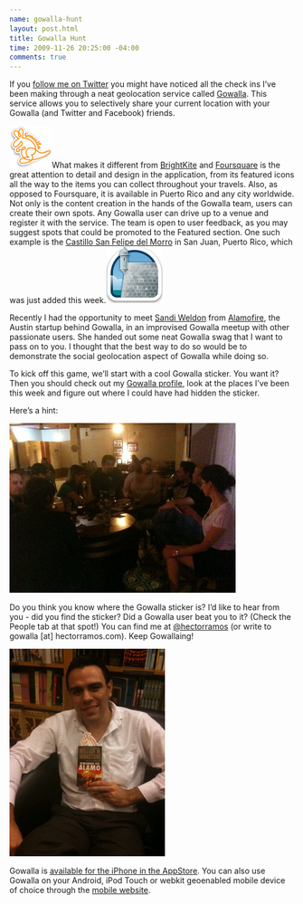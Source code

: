 ```yaml
--- 
name: gowalla-hunt
layout: post.html
title: Gowalla Hunt
time: 2009-11-26 20:25:00 -04:00
comments: true
---
```

If you [follow me on Twitter](http://www.twitter.com/hectorramos) you might have noticed all the check ins I’ve been making through a neat geolocation service called [Gowalla](http://www.gowalla.com). This service allows you to selectively share your current location with your Gowalla (and Twitter and Facebook) friends.

![](logo-footer.png)What makes it different from [BrightKite](http://www.brightkite.com) and [Foursquare](http://foursquare.com/) is the great attention to detail and design in the application, from its featured icons all the way to the items you can collect throughout your travels. Also, as opposed to Foursquare, it is available in Puerto Rico and any city worldwide. Not only is the content creation in the hands of the Gowalla team, users can create their own spots. Any Gowalla user can drive up to a venue and register it with the service. The team is open to user feedback, as you may suggest spots that could be promoted to the Featured section. One such example is the [Castillo San Felipe del Morro](http://gowalla.com/spots/109899) in San Juan, Puerto Rico, which was just added this week.![](109899-471f93a8167f8ed4c279b9c3cbce073e.png)

Recently I had the opportunity to meet [Sandi Weldon](http://www.twitter.com/sanlei) from [Alamofire](http://alamofire.com/), the Austin startup behind Gowalla, in an improvised Gowalla meetup with other passionate users. She handed out some neat Gowalla swag that I want to pass on to you. I thought that the best way to do so would be to demonstrate the social geolocation aspect of Gowalla while doing so.

To kick off this game, we’ll start with a cool Gowalla sticker. You want it? Then you should check out my [Gowalla profile](http://gowalla.com/users/hramos), look at the places I’ve been this week and figure out where I could have had hidden the sticker.

Here’s a hint:

![](3835484-3374460-thumbnail.jpg)

Do you think you know where the Gowalla sticker is? I’d like to hear from you - did you find the sticker? Did a Gowalla user beat you to it? (Check the People tab at that spot!) You can find me at [@hectorramos](http://www.twitter.com/hectorramos) (or write to gowalla [at] hectorramos.com). Keep Gowallaing!

[![](3835484-3374492-thumbnail.jpg)](photo%202.jpg)

Gowalla is [available for the iPhone in the AppStore](http://www.itunes.com/app/Gowalla). You can also use Gowalla on your Android, iPod Touch or webkit geoenabled mobile device of choice through the [mobile website](http://m.gowalla.com).
